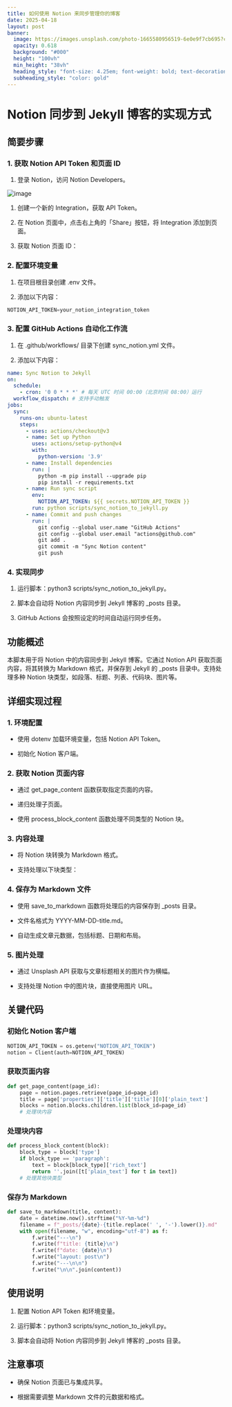 ```yaml
---
title: 如何使用 Notion 来同步管理你的博客
date: 2025-04-18
layout: post
banner:
  image: https://images.unsplash.com/photo-1665580956519-6e0e9f7cb695?crop=entropy&cs=tinysrgb&fit=max&fm=jpg&ixid=M3w2OTIwMzJ8MHwxfHJhbmRvbXx8fHx8fHx8fDE3NDQ5NjQ3OTN8&ixlib=rb-4.0.3&q=80&w=1080
  opacity: 0.618
  background: "#000"
  height: "100vh"
  min_height: "38vh"
  heading_style: "font-size: 4.25em; font-weight: bold; text-decoration: underline"
  subheading_style: "color: gold"
---
```


# Notion 同步到 Jekyll 博客的实现方式

## 简要步骤

### 1. 获取 Notion API Token 和页面 ID

1. 登录 Notion，访问 Notion Developers。

![image](https://prod-files-secure.s3.us-west-2.amazonaws.com/a7a0cc5a-89b9-4cda-8686-1fba0ca52f40/d19c1afe-dea5-4312-9333-786b0ba83054/image.png?X-Amz-Algorithm=AWS4-HMAC-SHA256&X-Amz-Content-Sha256=UNSIGNED-PAYLOAD&X-Amz-Credential=ASIAZI2LB46623CJVUZD%2F20250418%2Fus-west-2%2Fs3%2Faws4_request&X-Amz-Date=20250418T082633Z&X-Amz-Expires=3600&X-Amz-Security-Token=IQoJb3JpZ2luX2VjEOj%2F%2F%2F%2F%2F%2F%2F%2F%2F%2FwEaCXVzLXdlc3QtMiJIMEYCIQCXzxX374kH%2FgfmU3iAnq%2FQv8Bw8swh35i5F9h77CZJKAIhANnXaEZEun37UQn%2BglkfO%2BEllIq94DsnZ%2Ff247NxwHeSKv8DCHEQABoMNjM3NDIzMTgzODA1IgxjijUYEhuAWC%2FNovUq3AMF71di2NkXMWW8w%2B0kVmhwqVmtWge9U2960Gz3AisQyO80B9MdkiEKU9hucec%2FpnEdYBoo6kr0rlJrHVfTexgYdPvRbSqXXUgt%2B9FGlzpo8HCf6nkpkeCNvCLHnQTK2KmFJvL5aQl%2FsjVDP8h55Mmv0EFrlJyBGetKhRv2vO0UEzkCBVyKpKbG3vy%2Fk734PId4H1u2bcAMiGSPxBQ%2B71aNnbG3ctqrYEx%2BIAz%2BvUte%2FxFyan9i%2FxybchepjcQIUJjQ6wfQgP1pIJBl6LvxFd%2Bf6hSsgpm1UqwVDL31ovFuZOuz%2BMFq7j4UWZUhUMCY9zRN7LQ6bIOcv9DjtiFCQRenzMO6WUdf574E%2F%2BjYL4kohkmS3eY2WdzOMpJBx25pr93gIjXKixs8hiHNRKUU4j8w0n02z7ClU8G8p5kD%2FNK6usCmQwEIKzMzdTQg2vxz8O0JHxjvs2N0FBZCjpjRkFEZogrnUxO1NPIGnIN6vnmE2s%2FG%2B9CY1S5Y%2FdlrBpuGtg6qvRPkWpx4aubrEDPvGBfrkmqeCpjXoYnPgONLrefxHcvOTE2oAOgBNHqrb6GTTSwZGHGdAhdjPveZc7phF9owe1gQjmMZm7VVHiKeGmdNoriAMY4oIKs6QuH7vTChkojABjqkAVpXlHIeD82x%2BqWg56%2FWpkGNOLctioJTRxPGvXB8Jpby0pTyjcxv8oB0NFDqMlAPCV%2BKuN2C0YwLLFBCd%2FaMitaaF2Sb%2BFaFz0%2F%2FfqF9Ftf6jv4AKicURY9ejrsk6tL8Aejs9aZQLv1UUeGlBLQjXNJzIRlXcp7MAQ9itPP4P7RYWNy8BuSjloKKaQWPLO4Frm58TCypYgEMoFUDf1x0b7AcWRjM&X-Amz-Signature=ac1d7f3c2a055aba68da21240e480b70a22765b154b24bc8e6f496b071697b33&X-Amz-SignedHeaders=host&x-id=GetObject)

1. 创建一个新的 Integration，获取 API Token。

1. 在 Notion 页面中，点击右上角的「Share」按钮，将 Integration 添加到页面。

1. 获取 Notion 页面 ID：


### 2. 配置环境变量

1. 在项目根目录创建 .env 文件。

1. 添加以下内容：

```javascript
NOTION_API_TOKEN=your_notion_integration_token
```

### 3. 配置 GitHub Actions 自动化工作流

1. 在 .github/workflows/ 目录下创建 sync_notion.yml 文件。

1. 添加以下内容：

```yaml
name: Sync Notion to Jekyll
on:
  schedule:
    - cron: '0 0 * * *' # 每天 UTC 时间 00:00（北京时间 08:00）运行
  workflow_dispatch: # 支持手动触发
jobs:
  sync:
    runs-on: ubuntu-latest
    steps:
      - uses: actions/checkout@v3
      - name: Set up Python
        uses: actions/setup-python@v4
        with:
          python-version: '3.9'
      - name: Install dependencies
        run: |
          python -m pip install --upgrade pip
          pip install -r requirements.txt
      - name: Run sync script
        env:
          NOTION_API_TOKEN: ${{ secrets.NOTION_API_TOKEN }}
        run: python scripts/sync_notion_to_jekyll.py
      - name: Commit and push changes
        run: |
          git config --global user.name "GitHub Actions"
          git config --global user.email "actions@github.com"
          git add .
          git commit -m "Sync Notion content"
          git push
```

### 4. 实现同步

1. 运行脚本：python3 scripts/sync_notion_to_jekyll.py。

1. 脚本会自动将 Notion 内容同步到 Jekyll 博客的 _posts 目录。

1. GitHub Actions 会按照设定的时间自动运行同步任务。

## 功能概述

本脚本用于将 Notion 中的内容同步到 Jekyll 博客。它通过 Notion API 获取页面内容，将其转换为 Markdown 格式，并保存到 Jekyll 的 _posts 目录中。支持处理多种 Notion 块类型，如段落、标题、列表、代码块、图片等。

## 详细实现过程

### 1. 环境配置

- 使用 dotenv 加载环境变量，包括 Notion API Token。

- 初始化 Notion 客户端。

### 2. 获取 Notion 页面内容

- 通过 get_page_content 函数获取指定页面的内容。

- 递归处理子页面。

- 使用 process_block_content 函数处理不同类型的 Notion 块。

### 3. 内容处理

- 将 Notion 块转换为 Markdown 格式。

- 支持处理以下块类型：


### 4. 保存为 Markdown 文件

- 使用 save_to_markdown 函数将处理后的内容保存到 _posts 目录。

- 文件名格式为 YYYY-MM-DD-title.md。

- 自动生成文章元数据，包括标题、日期和布局。

### 5. 图片处理

- 通过 Unsplash API 获取与文章标题相关的图片作为横幅。

- 支持处理 Notion 中的图片块，直接使用图片 URL。

## 关键代码

### 初始化 Notion 客户端

```python
NOTION_API_TOKEN = os.getenv("NOTION_API_TOKEN")
notion = Client(auth=NOTION_API_TOKEN)
```

### 获取页面内容

```python
def get_page_content(page_id):
    page = notion.pages.retrieve(page_id=page_id)
    title = page['properties']['title']['title'][0]['plain_text']
    blocks = notion.blocks.children.list(block_id=page_id)
    # 处理块内容
```

### 处理块内容

```python
def process_block_content(block):
    block_type = block['type']
    if block_type == 'paragraph':
        text = block[block_type]['rich_text']
        return ''.join([t['plain_text'] for t in text])
    # 处理其他块类型
```

### 保存为 Markdown

```python
def save_to_markdown(title, content):
    date = datetime.now().strftime("%Y-%m-%d")
    filename = f"_posts/{date}-{title.replace(' ', '-').lower()}.md"
    with open(filename, "w", encoding="utf-8") as f:
        f.write("---\n")
        f.write(f"title: {title}\n")
        f.write(f"date: {date}\n")
        f.write("layout: post\n")
        f.write("---\n\n")
        f.write("\n\n".join(content))
```

## 使用说明

1. 配置 Notion API Token 和环境变量。

1. 运行脚本：python3 scripts/sync_notion_to_jekyll.py。

1. 脚本会自动将 Notion 内容同步到 Jekyll 博客的 _posts 目录。

## 注意事项

- 确保 Notion 页面已与集成共享。

- 根据需要调整 Markdown 文件的元数据和格式。